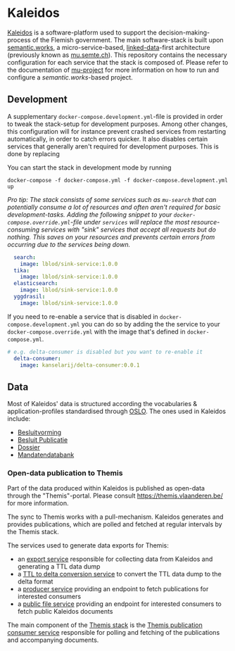# Kaleidos

[Kaleidos](https://overheid.vlaanderen.be/beleid-en-regelgeving/werking-en-besluitvorming-vlaamse-regering/kaleidos) is a software-platform used to support the decision-making-process of the Flemish government. The main software-stack is built upon [semantic.works](https://semantic.works/), a micro-service-based, [linked-data](https://en.wikipedia.org/wiki/Linked_data)-first architecture (previously known as [mu.semte.ch](https://mu.semte.ch/)). This repository contains the necessary configuration for each service that the stack is composed of. Please refer to the documentation of [mu-project](https://github.com/mu-semtech/mu-project/#mu-project) for more information on how to run and configure a *semantic.works*-based project.


## Development

A supplementary `docker-compose.development.yml`-file is provided in order to tweak the stack-setup for development purposes. Among other changes, this configuration will for instance prevent crashed services from restarting automatically, in order to catch errors quicker. It also disables certain services that generally aren't required for development purposes. This is done by replacing 

You can start the stack in development mode by running

```
docker-compose -f docker-compose.yml -f docker-compose.development.yml up
```

*Pro tip: The stack consists of some services such as `mu-search` that can potentially consume a lot of resources and often aren't required for basic development-tasks. Adding the following snippet to your `docker-compose.override.yml`-file under `services` will replace the most resource-consuming services with "sink" services that accept all requests but do nothing. This saves on your resources and prevents certain errors from occurring due to the services being down.*
```yml
  search:
    image: lblod/sink-service:1.0.0
  tika:
    image: lblod/sink-service:1.0.0
  elasticsearch:
    image: lblod/sink-service:1.0.0
  yggdrasil:
    image: lblod/sink-service:1.0.0
```

If you need to re-enable a service that is disabled in `docker-compose.development.yml` you can do so by adding the the service to your `docker-compose.override.yml` with the image that's defined in `docker-compose.yml`.

``` yml
# e.g. delta-consumer is disabled but you want to re-enable it
  delta-consumer:
    image: kanselarij/delta-consumer:0.0.1
```

## Data

Most of Kaleidos' data is structured according the vocabularies & application-profiles standardised through [OSLO](https://data.vlaanderen.be/). The ones used in Kaleidos include:

- [Besluitvorming](https://data.vlaanderen.be/doc/applicatieprofiel/besluitvorming/)
- [Besluit Publicatie](https://data.vlaanderen.be/doc/applicatieprofiel/besluit-publicatie/)
- [Dossier](https://data.vlaanderen.be/doc/applicatieprofiel/dossier/)
- [Mandatendatabank](https://data.vlaanderen.be/doc/applicatieprofiel/mandatendatabank/)

### Open-data publication to Themis

Part of the data produced within Kaleidos is published as open-data through the "Themis"-portal. Please consult https://themis.vlaanderen.be/ for more information.

The sync to Themis works with a pull-mechanism. Kaleidos generates and provides publications, which are polled and fetched at regular intervals by the Themis stack.

The services used to generate data exports for Themis:
- an [export service](https://github.com/kanselarij-vlaanderen/themis-export-service) responsible for collecting data from Kaleidos and generating a TTL data dump
- a [TTL to delta conversion service](https://github.com/redpencilio/ttl-to-delta-service) to convert the TTL data dump to the delta format
- a [producer service](https://github.com/kanselarij-vlaanderen/themis-publication-producer) providing an endpoint to fetch publications for interested consumers
- a [public file service](https://github.com/kanselarij-vlaanderen/public-file-service) providing an endpoint for interested consumers to fetch public Kaleidos documents

The main component of the [Themis stack](https://github.com/kanselarij-vlaanderen/app-themis) is the [Themis publication consumer service](https://github.com/kanselarij-vlaanderen/themis-publication-consumer) responsible for polling and fetching of the publications and accompanying documents.

